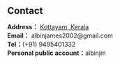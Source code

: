 <h1 id="contact"></h1>

<h2 style="margin: 30px 0px 10px;">Contact</h2>

<p><strong>Address：</strong> <a href="https://maps.app.goo.gl/Tt2TvE1CwaV2APPs5">Kottayam, Kerala</a>
<br />
<strong>Email：</strong> <email>albinjames2002@gmail.com</email>
<br />
<strong>Tel：</strong>(+91) 9495401332
<br />
<strong>Personal public account：</strong>albinjm </p>
<p style="text-align:left">
<script type='text/javascript' id='mapmyvisitors' src='https://mapmyvisitors.com/map.js?cl=043361&w=200&t=n&d=a0HqBmWsEW4dspddOaHoB9ZV5ZsotmIP9-zu3foD4ZU&co=ffffff&cmo=77ccf4&cmn=f8a400&ct=ffffff'></script>
</p>
